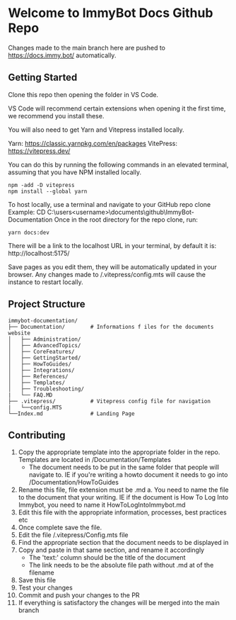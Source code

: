 # Welcome to ImmyBot Docs Github Repo

Changes made to the main branch here are pushed to https://docs.immy.bot/ automatically.

## Getting Started

Clone this repo then opening the folder in VS Code.

VS Code will recommend certain extensions when opening it the first time, we recommend you install these.

You will also need to get Yarn and Vitepress installed locally.

Yarn: https://classic.yarnpkg.com/en/packages
VitePress: https://vitepress.dev/

You can do this by running the following commands in an elevated terminal, assuming that you have NPM installed locally.

```
npm -add -D vitepress
npm install --global yarn
```

To host locally, use a terminal and navigate to your GitHub repo clone
Example: CD C:\users\<username>\documents\github\ImmyBot-Documentation
Once in the root directory for the repo clone, run:

```
yarn docs:dev
```

There will be a link to the localhost URL in your terminal, by default it is: http://localhost:5175/

Save pages as you edit them, they will be automatically updated in your browser. Any changes made to /.vitepress/config.mts will cause the instance to restart locally.

## Project Structure

```
immybot-documentation/
├── Documentation/        # Informations f iles for the documents website
│   ├── Administration/
│   ├── AdvancedTopics/
│   ├── CoreFeatures/
│   ├── GettingStarted/
│   ├── HowToGuides/
│   ├── Integrations/
│   ├── References/
│   ├── Templates/
│   ├── Troubleshooting/
|   └── FAQ.MD
├── .vitepress/           # Vitepress config file for navigation
|   └──config.MTS
└──Index.md               # Landing Page
```

## Contributing
  1. Copy the appropriate template into the appropriate folder in the repo. Templates are located in /Documentation/Templates
     - The document needs to be put in the same folder that people will navigate to. IE if you're writing a howto document it needs to go into /Documentation/HowToGuides
  2. Rename this file, file extension must be .md
    a. You need to name the file to the document that your writing. IE if the document is How To Log Into Immybot, you need to name it HowToLogIntoImmybot.md
  3. Edit this file with the appropriate information, processes, best practices etc
  4. Once complete save the file.
  5. Edit the file /.vitepress/Config.mts file
  6. Find the appropriate section that the document needs to be displayed in
  7. Copy and paste in that same section, and rename it accordingly
     - The 'text:' column should be the title of the document
     - The link needs to be the absolute file path without .md at of the filename
  8. Save this file
  9.  Test your changes
  10. Commit and push your changes to the PR
  12. If everything is satisfactory the changes will be merged into the main branch


